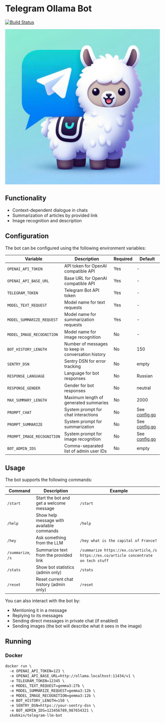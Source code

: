 # Telegram Ollama Bot

[![Build Status](https://ci.skobk.in/api/badges/skobkin/telegram-ollama-reply-bot/status.svg)](https://ci.skobk.in/skobkin/telegram-ollama-reply-bot)

![Project Banner](/img/banner.jpeg)

## Functionality

- Context-dependent dialogue in chats
- Summarization of articles by provided link
- Image recognition and description

## Configuration

The bot can be configured using the following environment variables:

| Variable                  | Description                                        | Required | Default |
|---------------------------|----------------------------------------------------|----------|--------|
| `OPENAI_API_TOKEN`        | API token for OpenAI compatible API                | Yes      | -      |
| `OPENAI_API_BASE_URL`     | Base URL for OpenAI compatible API                 | Yes      | -      |
| `TELEGRAM_TOKEN`          | Telegram Bot API token                             | Yes      | -      |
| `MODEL_TEXT_REQUEST`      | Model name for text requests                       | Yes      | -      |
| `MODEL_SUMMARIZE_REQUEST` | Model name for summarization requests              | Yes      | -      |
| `MODEL_IMAGE_RECOGNITION` | Model name for image recognition                   | No       | -      |
| `BOT_HISTORY_LENGTH`      | Number of messages to keep in conversation history | No       | 150    |
| `SENTRY_DSN`              | Sentry DSN for error tracking                      | No       | empty  |
| `RESPONSE_LANGUAGE`       | Language for bot responses                          | No       | Russian |
| `RESPONSE_GENDER`         | Gender for bot responses                            | No       | neutral |
| `MAX_SUMMARY_LENGTH`      | Maximum length of generated summaries              | No       | 2000   |
| `PROMPT_CHAT`             | System prompt for chat interactions                 | No       | See [config.go](config/config.go) |
| `PROMPT_SUMMARIZE`        | System prompt for summarization                    | No       | See [config.go](config/config.go) |
| `PROMPT_IMAGE_RECOGNITION`| System prompt for image recognition                | No       | See [config.go](config/config.go) |
| `BOT_ADMIN_IDS`           | Comma-separated list of admin user IDs             | No       | empty  |

## Usage

The bot supports the following commands:

| Command     | Description                                    | Example |
|-------------|------------------------------------------------|---------|
| `/start`    | Start the bot and get a welcome message        | `/start` |
| `/help`     | Show help message with available commands      | `/help` |
| `/hey`      | Ask something from the LLM                     | `/hey what is the capital of France?` |
| `/summarize`, `/s` | Summarize text from the provided link   | `/summarize https://ex.co/article`, `/s https://ex.co/article concentrate on tech stuff` |
| `/stats`    | Show bot statistics (admin only)               | `/stats` |
| `/reset`    | Reset current chat history (admin only)        | `/reset` |

You can also interact with the bot by:
- Mentioning it in a message
- Replying to its messages
- Sending direct messages in private chat (if enabled)
- Sending images (the bot will describe what it sees in the image)

## Running

### Docker

```shell
docker run \
  -e OPENAI_API_TOKEN=123 \
  -e OPENAI_API_BASE_URL=http://ollama.localhost:11434/v1 \
  -e TELEGRAM_TOKEN=12345 \
  -e MODEL_TEXT_REQUEST=gemma3:27b \
  -e MODEL_SUMMARIZE_REQUEST=gemma3:12b \
  -e MODEL_IMAGE_RECOGNITION=gemma3:12b \
  -e BOT_HISTORY_LENGTH=150 \
  -e SENTRY_DSN=https://your-sentry-dsn \
  -e BOT_ADMIN_IDS=123456789,987654321 \
  skobkin/telegram-llm-bot
```
